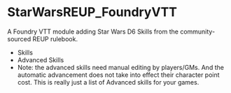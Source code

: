 # StarWarsREUP_FoundryVTT
A Foundry VTT module adding Star Wars D6 Skills from the community-sourced REUP rulebook.

- Skills
- Advanced Skills 
-   Note: the advanced skills need manual editing by players/GMs. And the automatic advancement does not take into effect their character point cost. This is really just a list of Advanced skills for your games.
